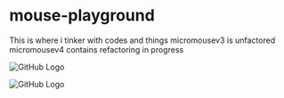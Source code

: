 # mouse-playground
This is where i tinker with codes and things
micromousev3 is unfactored
micromousev4 contains refactoring in progress

![GitHub Logo](/v3.png)

![GitHub Logo](/v4.png)
